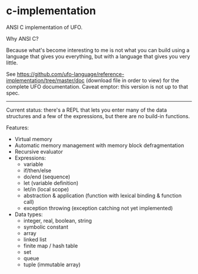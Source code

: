 # c-implementation

ANSI C implementation of UFO.

Why ANSI C?

Because what's become interesting to me is not what you can build using a language that gives you everything, but with a language that gives you very little.

See https://github.com/ufo-language/reference-implementation/tree/master/doc (download file in order to view) for the complete UFO documentation. Caveat emptor: this version is not up to that spec.

----

Current status: there's a REPL that lets you enter many of the data structures and a few of the expressions, but there are no build-in functions.

Features:
* Virtual memory
* Automatic memory management with memory block defragmentation
* Recursive evaluator
* Expressions:
  * variable
  * if/then/else
  * do/end (sequence)
  * let (variable definition)
  * let/in (local scope)
  * abstraction & application (function with lexical binding & function call)
  * exception throwing (exception catching not yet implemented)
* Data types:
  * integer, real, boolean, string
  * symbolic constant
  * array
  * linked list
  * finite map / hash table
  * set
  * queue
  * tuple (immutable array)
